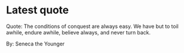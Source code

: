 # Latest quote 

Quote: The conditions of conquest are always easy. We have but to toil awhile, endure awhile, believe always, and never turn back. 

By: Seneca the Younger